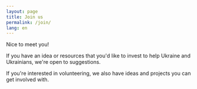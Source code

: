 ```yaml
---
layout: page
title: Join us
permalink: /join/
lang: en
---
```


Nice to meet you!

If you have an idea or resources that you'd like to invest to help Ukraine and Ukrainians, we're open to suggestions.

If you're interested in volunteering, we also have ideas and projects you can get involved with.


<div id="formkeep-embed" data-formkeep-url="https://formkeep.com/p/956462f3668947e73a1ed5217ba82abd?embedded=1"></div>

<script type="text/javascript" src="https://pym.nprapps.org/pym.v1.min.js"></script>
<script type="text/javascript" src="https://formkeep-production-herokuapp-com.global.ssl.fastly.net/formkeep-embed.js"></script>

<!-- Get notified when the form is submitted, add your own code below: -->
<script>
const formkeepEmbed = document.querySelector('#formkeep-embed')

formkeepEmbed.addEventListener('formkeep-embed:submitting', _event => {
  console.log('Submitting form...')
})

formkeepEmbed.addEventListener('formkeep-embed:submitted', _event => {
  console.log('Submitted form...')
})
</script>